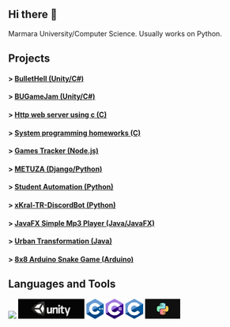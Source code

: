 ## Hi there 👋
  Marmara University/Computer Science. Usually works on Python.
<!--
**talhaucarr/talhaucarr** is a ✨ _special_ ✨ repository because its `README.md` (this file) appears on your GitHub profile.

Here are some ideas to get you started:

- 🔭 I’m currently working on ...
- 🌱 I’m currently learning ...
- 👯 I’m looking to collaborate on ...
- 🤔 I’m looking for help with ...
- 💬 Ask me about ...
- 📫 How to reach me: ...
- 😄 Pronouns: ...
- ⚡ Fun fact: ...
-->
## Projects
  #### > [BulletHell (Unity/C#)](https://github.com/ozdeger/BulletHell)
  #### > [BUGameJam (Unity/C#)](https://github.com/ozdeger/BUGameJam)
  #### > [Http web server using c (C)](https://github.com/talhaucarr/http-web-server-using-c)
  #### > [System programming homeworks (C)](https://github.com/talhaucarr/system-programming-homeworks)
  #### > [Games Tracker (Node.js)](https://github.com/talhaucarr/games-tracker)
  #### > [METUZA (Django/Python)](https://github.com/talhaucarr/METUZA)
  #### > [Student Automation (Python)](https://github.com/talhaucarr/-Student-Automation)
  #### > [xKral-TR-DiscordBot (Python)](https://github.com/talhaucarr/xKral_Tr-DiscordBot)
  #### > [JavaFX Simple Mp3 Player (Java/JavaFX)](https://github.com/talhaucarr/javafx-simple-mp3player)
  #### > [Urban Transformation (Java)](https://github.com/talhaucarr/-Urban-Transformation)
  #### > [8x8 Arduino Snake Game (Arduino)](https://github.com/talhaucarr/8x8-Arduino-Snake)
  
## Languages and Tools
<p> 

<img height="40" src="https://upload.wikimedia.org/wikipedia/commons/thumb/9/9a/Visual_Studio_Code_1.35_icon.svg/1200px-Visual_Studio_Code_1.35_icon.svg.png">

<img height="40" src="./images/unity3d.png">
<img height="40" src="./images/c++.png">
<img height="40" src="./images/sharp.png">
<img height="40" src="./images/c.png">




<img height="40" src="./images/python.jpg">


</p>
  
